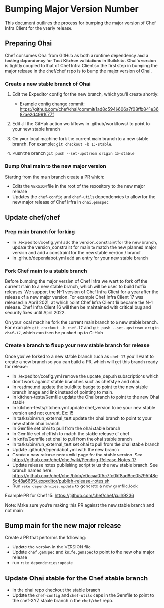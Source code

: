 # Bumping Major Version Number

This document outlines the process for bumping the major version of Chef Infra Client for the yearly release.

## Preparing Ohai

Chef consumes Ohai from GitHub as both a runtime dependency and a testing dependency for Test Kitchen validations in Buildkite. Ohai's version is tightly coupled to that of Chef Infra Client so the first step in bumping the major release in the chef/chef repo is to bump the major version of Ohai.

### Create a new stable branch of Ohai

1. Edit the Expeditor config for the new branch, which you'll create shortly:

    - Example config change commit: https://github.com/chef/ohai/commit/1ad8c5946606a7f08ffb841e3682ae2d4991077f

2. Edit all the GitHub action workflows in .github/workflows/ to point to your new stable branch

3. On your local machine fork the current main branch to a new stable branch. For example: `git checkout -b 16-stable`.

4. Push the branch `git push --set-upstream origin 16-stable`

### Bump Ohai main to the new major version

Starting from the main branch create a PR which:

- Edits the `VERSION` file in the root of the repository to the new major release
- Updates the `chef-config` and `chef-utils` dependencies to allow for the new major release of Chef Infra in `ohai.gemspec`

## Update chef/chef

### Prep main branch for forking

- In ./expeditor/config.yml add the version_constraint for the new branch, update the version_constraint for main to match the new planned major version and add a constraint for the new stable version / branch.
- In .github/dependabot.yml add an entry for your new stable branch

### Fork Chef main to a stable branch

Before bumping the major version of Chef Infra we want to fork off the current main to a new stable branch, which will be used to build hotfix releases. We support the N-1 version of Chef Infra Client for a year after the release of a new major version. For example Chef Infra Client 17 was released in April 2021, at which point Chef Infra Client 16 became the N-1 release. Chef Infra Client 16 will then be maintained with critical bug and security fixes until April 2022.

On your local machine fork the current main branch to a new stable branch. For example: `git checkout -b chef-17` and `git push --set-upstream origin chef-17`, which can then be pushed up to GitHub.

### Create a branch to fixup your new stable branch for release

Once you've forked to a new stable branch such as `chef-17` you'll want to create a new branch so you can build a PR, which will get this branch ready for release:

- In ./expeditor/config.yml remove the update_dep.sh subscriptions which don't work against stable branches such as chefstyle and ohai.
- In readme.md update the buildkite badge to point to the new stable branch image and link instead of pointing to main.
- In kitchen-tests/Gemfile update the Ohai branch to point to the new Ohai stable
- In kitchen-tests/kitchen.yml update chef_version to be your new stable version and not current. Ex: 15
- In tasks/bin/run_external_test update the ohai branch to point to your new stable ohai branch
- In Gemfile set ohai to pull from the ohai stable branch
- In Gemfile set cheffish to match the stable release of chef
- In knife/Gemfile set ohai to pull from the ohai stable branch
- In tasks/bin/run_external_test set ohai to pull from the ohai stable branch
- Update .github/dependabot.yml with the new branch
- Create a new release notes wiki page for the stable version. See https://github.com/chef/chef/wiki/Pending-Release-Notes-17
- Update release notes publishing script to us the new stable branch. See branch names here: https://github.com/chef/chef/blob/e0ccaa0f5c7fc05f8ad8ce05295f48e5c48a6695/.expeditor/publish-release-notes.sh
- Run `rake dependencies:update` to generate a new gemfile.lock

Example PR for Chef 15: https://github.com/chef/chef/pull/9236

Note: Make sure you're making this PR against the new stable branch and not main!

## Bump main for the new major release

Create a PR that performs the following:

- Update the version in the VERSION file
- Update `chef.gemspec` and `knife.gemspec` to point to the new ohai major release
- run `rake dependencies:update`

## Update Ohai stable for the Chef stable branch

- In the ohai repo checkout the stable branch
- Update the `chef-config` and `chef-utils` deps in the Gemfile to point to the chef-XYZ stable branch in the `chef/chef` repo.
